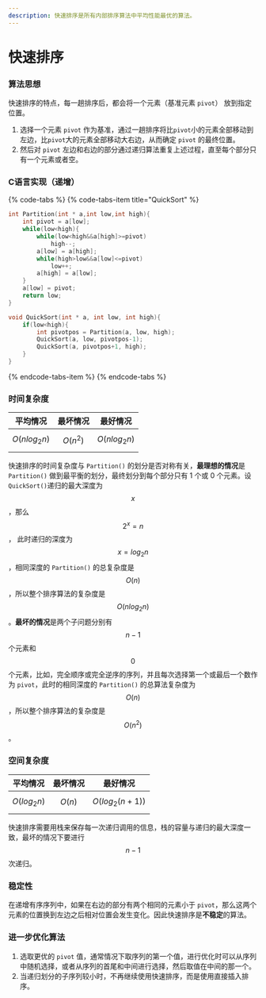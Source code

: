 ```yaml
---
description: 快速排序是所有内部排序算法中平均性能最优的算法。
---
```


# 快速排序

### 算法思想

快速排序的特点，每一趟排序后，都会将一个元素（基准元素 `pivot`） 放到指定位置。

1. 选择一个元素 `pivot` 作为基准，通过一趟排序将比`pivot`小的元素全部移动到左边，比`pivot`大的元素全部移动大右边，从而确定 `pivot` 的最终位置。
2. 然后对 `pivot` 左边和右边的部分通过递归算法重复上述过程，直至每个部分只有一个元素或者空。

### C语言实现（递增）

{% code-tabs %}
{% code-tabs-item title="QuickSort" %}
```c
int Partition(int * a,int low,int high){
    int pivot = a[low];
    while(low<high){
        while(low<high&&a[high]>=pivot)
            high--;
        a[low] = a[high];
        while(high>low&&a[low]<=pivot)
            low++;
        a[high] = a[low];
    }
    a[low] = pivot;
    return low;
}

void QuickSort(int * a, int low, int high){
    if(low<high){
        int pivotpos = Partition(a, low, high);
        QuickSort(a, low, pivotpos-1);
        QuickSort(a, pivotpos+1, high);
    }
}
```
{% endcode-tabs-item %}
{% endcode-tabs %}

### 时间复杂度

| 平均情况 | 最坏情况 | 最好情况 |
| :---: | :---: | :---: |
|  $$O(nlog_{2}n)$$ |  $$O(n^2)$$  | $$O(nlog_{2}n)$$  |

快速排序的时间复杂度与 `Partition()` 的划分是否对称有关，**最理想的情况**是 `Partition()` 做到最平衡的划分，最终划分到每个部分只有 1 个或 0 个元素。设`QuickSort()`递归的最大深度为 $$x$$ ，那么 $$2^x=n$$， 此时递归的深度为$$x=log_{2}n$$ ，相同深度的 `Partition()` 的总复杂度是 $$O(n)$$ ，所以整个排序算法的复杂度是 $$O(nlog_{2}n)$$ 。**最坏的情况**是两个子问题分别有  $$n-1$$ 个元素和 $$0$$ 个元素，比如，完全顺序或完全逆序的序列，并且每次选择第一个或最后一个数作为 `pivot`，此时的相同深度的 `Partition()` 的总算法复杂度为 $$O(n)$$ ，所以整个排序算法的复杂度是 $$O(n^2)$$ 。

### 空间复杂度

| 平均情况 | 最坏情况 | 最好情况 |
| :---: | :---: | :---: |
|  $$O(log_{2}n)$$  |  $$O(n)$$  | $$O(log_{2}(n+1))$$  |

快速排序需要用栈来保存每一次递归调用的信息，栈的容量与递归的最大深度一致，最坏的情况下要进行 $$n-1$$次递归。

### 稳定性

在递增有序序列中，如果在右边的部分有两个相同的元素小于 `pivot`，那么这两个元素的位置换到左边之后相对位置会发生变化。因此快速排序是**不稳定**的算法。

### 进一步优化算法

1. 选取更优的 `pivot` 值，通常情况下取序列的第一个值，进行优化时可以从序列中随机选择，或者从序列的首尾和中间进行选择，然后取值在中间的那一个。
2. 当递归划分的子序列较小时，不再继续使用快速排序，而是使用直接插入排序。

